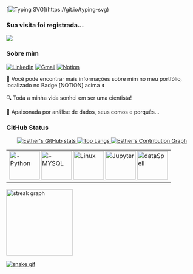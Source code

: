 [![Typing SVG](https://readme-typing-svg.herokuapp.com/?color=FF4500&size=35&center=true&vCenter=true&width=1000&lines=Olá!+Meu+nome+é+Esther+:%29;Bem-vindo(a)+ao+meu+GitHub!)](https://git.io/typing-svg)

### Sua visita foi registrada...
<div align="left"> <img src="https://profile-counter.glitch.me/technoShadeKid/count.svg?"  /> </div>

### Sobre mim
[![LinkedIn](https://img.shields.io/badge/linkedin-000?style=for-the-badge&logo=linkedin&logoColor=blue)](https://www.linkedin.com/in/esthertrombetta/)
[![Gmail](https://img.shields.io/badge/Gmail-000?style=for-the-badge&logo=gmail)](mailto:esthergarcia.dev@gmail.com)
[![Notion](https://img.shields.io/badge/Notion-000000?style=for-the-badge&logo=notion&logoColor=white)](https://girl-harsher.notion.site/Bem-vindo-a-e922a6f502dd4fdd86fa34c53f82b7c2?pvs=4)

📘 Você pode encontrar mais informações sobre mim no meu portfólio, localizado no Badge [NOTION] acima ⏫

🔍 Toda a minha vida sonhei em ser uma cientista!

🎲 Apaixonada por análise de dados, seus comos e porquês...



### GitHub Status

<div align="center">
  <a href="https://github.com/technoShadeKid">
  <img src="https://github-readme-stats.vercel.app/api?username=technoShadeKid&show_icons=true&theme=merko" alt="Esther's GitHub stats">
  <img src="https://github-readme-stats.vercel.app/api/top-langs/?username=technoShadeKid&layout=compact&theme=merko" alt="Top Langs">
  <img src="https://github-readme-activity-graph.vercel.app/graph?username=technoShadeKid&layout=compact&theme=merko" alt="Esther's Contribution Graph" href="https://github.com/ashutosh00710/github-readme-activity-graph">
</div>

<table border=0>
    <tr>
        <td>
          <img alt="-Python" height="75" width="80" src="https://cdn.jsdelivr.net/gh/devicons/devicon/icons/python/python-original.svg" />
          <img alt="-MYSQL" height="75" width="80" src="https://cdn.jsdelivr.net/gh/devicons/devicon/icons/mysql/mysql-original-wordmark.svg" />
          <img alt="Linux" height="75" width="80" src="https://cdn.jsdelivr.net/gh/devicons/devicon@latest/icons/linux/linux-original.svg" />
          <img alt="Jupyter" height="75" width="80" src="https://cdn.jsdelivr.net/gh/devicons/devicon@latest/icons/jupyter/jupyter-original-wordmark.svg" />
          <img alt="dataSpell" height="75" width="80" src="https://cdn.jsdelivr.net/gh/devicons/devicon@latest/icons/dataspell/dataspell-original.svg" />
        </td>
    </tr>    
  </table>

  <div align="left">
  <img src="https://streak-stats.demolab.com?user=technoShadeKid&locale=en&mode=daily&theme=dark&hide_border=false&border_radius=5" height="175" alt="streak graph"  />
</div>

![snake gif](https://github.com/techoShadeKid/technoShadeKid/blob/output/github-contribution-grid-snake.gif)
